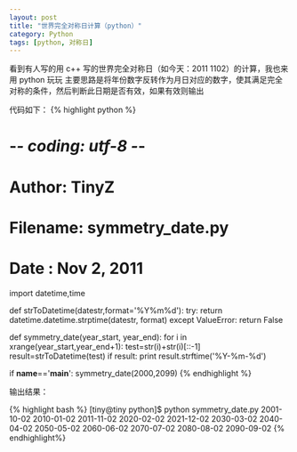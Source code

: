 ```yaml
---
layout: post
title: "世界完全对称日计算（python）"
category: Python
tags: [python, 对称日]
---
```


看到有人写的用 c++ 写的世界完全对称日（如今天：2011 1102）的计算，我也来用 python 玩玩
主要思路是将年份数字反转作为月日对应的数字，使其满足完全对称的条件，然后判断此日期是否有效，如果有效则输出

代码如下：
{% highlight python %}
# -*- coding: utf-8 -*-
# Author: TinyZ
# Filename: symmetry_date.py
# Date  : Nov 2, 2011
 
import datetime,time
 
def strToDatetime(datestr,format='%Y%m%d'):
    try:
        return datetime.datetime.strptime(datestr, format)
    except ValueError:
        return False
 
def symmetry_date(year_start, year_end):
    for i in xrange(year_start,year_end+1):
        test=str(i)+str(i)[::-1]
        result=strToDatetime(test)
        if result:
            print result.strftime('%Y-%m-%d')
 
if __name__=='__main__':
    symmetry_date(2000,2099)
{% endhighlight %}

输出结果：

{% highlight bash %}
[tiny@tiny python]$ python symmetry_date.py
2001-10-02
2010-01-02
2011-11-02
2020-02-02
2021-12-02
2030-03-02
2040-04-02
2050-05-02
2060-06-02
2070-07-02
2080-08-02
2090-09-02
{% endhighlight%}
